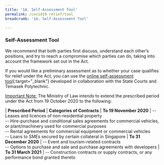 ```yaml
---
title: '1A. Self-Assessment Tool'
permalink: /covid19-relief/tool
breadcrumb: '1A. Self-Assessment Tool'

---
```


### Self-Assessment Tool ###

We recommend that both parties first discuss, understand each other’s positions, and try to reach a compromise which parties can do, taking into account the framework set out in the Act.

If you would like a preliminary assessment as to whether your case qualifies for relief under the Act, you can use the [online self-assessment tool](https://go.gov.sg/covid19-assessment-tool){:target="_blank"} developed in collaboration with the State Courts and Temasek Polytechnic.

<u>Important Note:</u> The Ministry of Law intends to extend the prescribed period under the Act from 19 October 2020 to the following: 

| <b>Prescribed Period</b> | <b>Categories of Contracts</b>
| <b>To 19 November 2020</b> | -- Leases and licences of non-residential property <br>-- Hire-purchase and conditional sales agreements for commercial vehicles, or plant/machinery used for commercial purposes <br>-- Rental agreements for commercial equipment or commercial vehicles <br>-- Loans to SMEs secured by certain collateral in Singapore
| <b>To  31 December 2020</b> | -- Event and tourism-related contracts <br>-- Options to purchase and sale and purchase agreements with developers
| <b>To 31 March 2021</b> | -- Construction contracts or supply contracts, or any performance bond granted thereto
